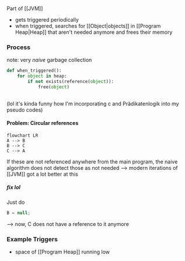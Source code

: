 Part of [[JVM]]
- gets triggered periodically
- when triggered, searches for [[Object|objects]] in [[Program Heap|Heap]] that aren't needed anymore and frees their memory

### Process
note: very _naive_ garbage collection
```python
def when_triggered():
	for object in heap:
		if not exists(reference(object)):
			free(object)
			
```
(lol it's kinda funny how I'm incorporating c and Prädikatenlogik into my pseudo codes)

#### Problem: Circular references
```mermaid
flowchart LR
A --> B
B --> C
C --> A
```
If these are not referenced anywhere from the main program, the naive algorithm does not detect those as not needed
--> modern iterations of [[JVM]] got a lot better at this

##### fix lol
Just do 
```java
B = null;
```
--> now, C does not have a reference to it anymore


### Example Triggers
- space of [[Program Heap]] running low